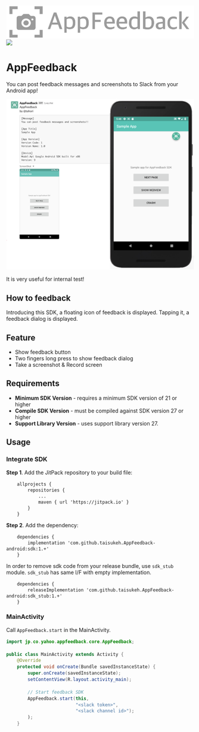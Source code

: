 ![](./assets/Logo.png)
[![](https://jitpack.io/v/yahoojapan/AppFeedback-android.svg)](https://jitpack.io/#yahoojapan/AppFeedback-android)


# AppFeedback
You can post feedback messages and screenshots to Slack from your Android app!

![](./assets/demo.png)

It is very useful for internal test!

## How to feedback

Introducing this SDK, a floating icon of feedback is displayed. Tapping it, a feedback dialog is displayed.

## Feature

- Show feedback button
- Two fingers long press to show feedback dialog
- Take a screenshot & Record screen

## Requirements

- **Minimum SDK Version** - requires a minimum SDK version of 21 or higher
- **Compile SDK Version** -  must be compiled against SDK version 27 or higher
- **Support Library Version** - uses support library version 27.

## Usage

### Integrate SDK

**Step 1**. Add the JitPack repository to your build file:

```
    allprojects {
        repositories {
            ...
            maven { url 'https://jitpack.io' }
        }
    }
```

**Step 2**. Add the dependency:


```
    dependencies {
        implementation 'com.github.taisukeh.AppFeedback-android:sdk:1.+'
    }
```

In order to remove sdk code from your release bundle, use `sdk_stub` module. `sdk_stub` has same I/F with empty implementation.

```
    dependencies {
        releaseImplementation 'com.github.taisukeh.AppFeedback-android:sdk_stub:1.+'
    }
```

### MainActivity

Call `AppFeedback.start` in the MainActivity.

```java
import jp.co.yahoo.appfeedback.core.AppFeedback;

public class MainActivity extends Activity {
    @Override
    protected void onCreate(Bundle savedInstanceState) {
        super.onCreate(savedInstanceState);
        setContentView(R.layout.activity_main);
 
        // Start feedback SDK
        AppFeedback.start(this,
                          "<slack token>",
                          "<slack channel id>");
        );
    }
```

